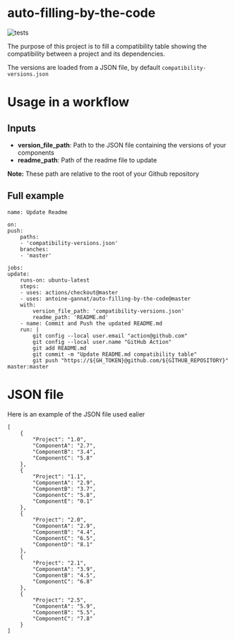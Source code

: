 # auto-filling-by-the-code
![tests](https://github.com/antoine-gannat/auto-filling-by-the-code/workflows/tests/badge.svg)

The purpose of this project is to fill a compatibility table showing the compatibility between a project and its dependencies.

The versions are loaded from a JSON file, by default ``compatibility-versions.json``

# Usage in a workflow

## Inputs

- **version_file_path**: Path to the JSON file containing the versions of your components
- **readme_path**: Path of the readme file to update

**Note:** These path are relative to the root of your Github repository 

## Full example

    name: Update Readme

    on: 
    push:
        paths:
        - 'compatibility-versions.json'
        branches:
        - 'master'

    jobs:
    update:
        runs-on: ubuntu-latest
        steps:
        - uses: actions/checkout@master
        - uses: antoine-gannat/auto-filling-by-the-code@master
        with:
            version_file_path: 'compatibility-versions.json'
            readme_path: 'README.md'
        - name: Commit and Push the updated README.md
        run: |
            git config --local user.email "action@github.com"
            git config --local user.name "GitHub Action"
            git add README.md
            git commit -m "Update README.md compatibility table"
            git push "https://${GH_TOKEN}@github.com/${GITHUB_REPOSITORY}" master:master


# JSON file

Here is an example of the JSON file used ealier

    [
        {
            "Project": "1.0",
            "ComponentA": "2.7",
            "ComponentB": "3.4",
            "ComponentC": "5.8"  
        },
        {
            "Project": "1.1",
            "ComponentA": "2.9",
            "ComponentB": "3.7",
            "ComponentC": "5.8",
            "ComponentE": "0.1" 
        },
        {
            "Project": "2.0",
            "ComponentA": "2.9",
            "ComponentB": "4.4",
            "ComponentC": "6.5",
            "ComponentD": "8.1"
        },
        {
            "Project": "2.1",
            "ComponentA": "3.9",
            "ComponentB": "4.5",
            "ComponentC": "6.8"  
        },
        {
            "Project": "2.5",
            "ComponentA": "5.9",
            "ComponentB": "5.5",
            "ComponentC": "7.8"  
        }
    ]
